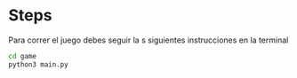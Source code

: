 # Steps

Para correr el juego debes seguir la s siguientes instrucciones en la terminal

```sh
cd game
python3 main.py
```